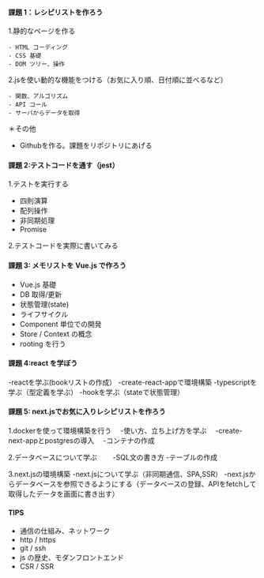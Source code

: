 #### 課題 1：レシピリストを作ろう

1.静的なページを作る

    - HTML コーディング
    - CSS 基礎
    - DOM ツリー、操作
    
2.jsを使い動的な機能をつける（お気に入り順、日付順に並べるなど）

    - 関数、アルゴリズム
    - API コール
    - サーバからデータを取得

＊その他
- Githubを作る。課題をリポジトリにあげる



#### 課題 2:テストコードを通す（jest）

1.テストを実行する
- 四則演算
- 配列操作
- 非同期処理
- Promise

2.テストコードを実際に書いてみる

#### 課題 3: メモリストを Vue.js で作ろう

- Vue.js 基礎
- DB 取得/更新
- 状態管理(state)
- ライフサイクル
- Component 単位での開発
- Store / Context の概念
- rooting を行う


#### 課題 4:react を学ぼう　

-reactを学ぶ(bookリストの作成）
   -create-react-appで環境構築
   -typescriptを学ぶ（型定義を学ぶ）
   -hookを学ぶ（stateで状態管理）



  
#### 課題 5: next.jsでお気に入りレシピリストを作ろう
1.dockerを使って環境構築を行う
  　-使い方、立ち上げ方を学ぶ
  　-create-next-appとpostgresの導入
  　-コンテナの作成
  
2.データベースについて学ぶ
　　-SQL文の書き方
   -テーブルの作成
   
3.next.jsの環境構築
   -next.jsについて学ぶ（非同期通信、SPA,SSR）
   -next.jsからデータベースを参照できるようにする（データベースの登録、APIをfetchして取得したデータを画面に書き出す）
 

  
  





#### TIPS

- 通信の仕組み、ネットワーク
- http / https
- git / ssh
- js の歴史、モダンフロントエンド
- CSR / SSR
